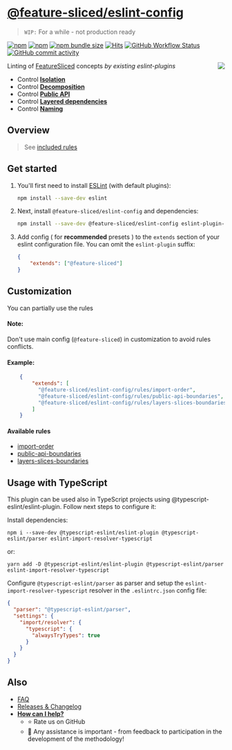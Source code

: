 # [@feature-sliced/eslint-config](https://www.npmjs.com/package/@feature-sliced/eslint-config)

> `WIP:` For a while - not production ready

[npm]: https://www.npmjs.com/package/@feature-sliced/eslint-config

[![npm](https://img.shields.io/npm/v/@feature-sliced/eslint-config?style=flat-square)][npm]
[![npm](https://img.shields.io/npm/dw/@feature-sliced/eslint-config?style=flat-square)][npm]
[![npm bundle size](https://img.shields.io/bundlephobia/min/@feature-sliced/eslint-config?style=flat-square)][npm]
[![Hits](https://hits.seeyoufarm.com/api/count/incr/badge.svg?url=https%3A%2F%2Fgithub.com%2Ffeature-sliced%2Feslint-plugin&count_bg=%2379C83D&title_bg=%23555555&icon=&icon_color=%23E7E7E7&title=hits&edge_flat=true)](https://hits.seeyoufarm.com)
[![GitHub Workflow Status](https://img.shields.io/github/workflow/status/feature-sliced/eslint-config/Test%20current%20build?label=tests&style=flat-square)](https://github.com/feature-sliced/eslint-config/actions)
[![GitHub commit activity](https://img.shields.io/github/commit-activity/m/feature-sliced/eslint-config?style=flat-square)](https://github.com/feature-sliced/eslint-config/commits)

<img src="https://avatars.githubusercontent.com/u/60469024?s=120&v=4" align="right">

Linting of [FeatureSliced](https://github.com/feature-sliced/documentation) concepts *by existing eslint-plugins*

- Control [**Isolation**](#)
- Control [**Decomposition**](#)
- Control [**Public API**](#)
- Control [**Layered dependencies**](#)
- Control [**Naming**](#)

<!--
Uncomment if will be needed

## Table of contents
* [Overview](#overview)
* [Get started](#get-started)
* [Usage](#usage)
* [Also](#also)
-->

## Overview

> See [included rules](/index.js)

<!--
This config help you

<details>
<summary>to <b>restrict imports</b> (not private paths, only public API)</summary>

```ts
// Fail
import { IssuesPage } from "pages/issues/ui";
import { addToCart } from "features/add-to-cart/model/actions"
import { Button } from "shared/ui/button/button";

// Pass
import { Issues } from "pages/issues";
import { addToCartModel } from "features/add-to-cart"
import { Button } from "shared/ui/button";
```

</details>
<details>
<summary>to <b>order imports</b> (app > pages > features > entities > shared)</summary>

```ts
// Fail
import { getSmth } from "./lib";
import axios from "axios";
import { data } from "../fixtures";
import { Button } from "shared/ui";
import { LoginForm } from "features/login-form";
import { debounce } from "shared/lib";

// Pass
import axios from "axios"; // 1) external libs
import { LoginForm } from "features/login-form"; // 2) features
import { Button } from "shared/ui"; // 3) shared/**
import { debounce } from "shared/lib";
import { data } from "../fixtures"; // 4) parent
import { getSmth } from "./lib"; // 5) sibling
```

</details>
<details>
<summary>to <b>use only absolute imports</b> (relative - only for module internal using)</summary>

> **NOTE:** Be sure, that your tsconfig allows you to use absolute imports
>
> - `baseUrl: "./src"`
>
```ts
// Fail
import Routing from "../../pages"
import { LoginForm } from "../features/login-form";
import { Button } from "../shared/ui";

// Pass
import Routing from "pages"
import { LoginForm } from "features/login-form";
import { Button } from "shared/ui";
```

</details>

-->

## Get started

1. You'll first need to install [ESLint](http://eslint.org) (with default plugins):

    ```sh
    npm install --save-dev eslint
    ```

2. Next, install `@feature-sliced/eslint-config` and dependencies:

    ```sh
    npm install --save-dev @feature-sliced/eslint-config eslint-plugin-import eslint-plugin-boundaries
    ```

3. Add config ( for **recommended** presets ) to the `extends` section of your eslint configuration file. You can omit the `eslint-plugin` suffix:

    ```json
    {
        "extends": ["@feature-sliced"]
    }
    ```

## Customization
You can partially use the rules

#### Note:
Don't use main config (`@feature-sliced`) in customization to avoid rules conflicts.

#### Example:
```json
    {
        "extends": [
          "@feature-sliced/eslint-config/rules/import-order",
          "@feature-sliced/eslint-config/rules/public-api-boundaries",
          "@feature-sliced/eslint-config/rules/layers-slices-boundaries"
        ]
    }
```

#### Available rules
- [import-order](./rules/import-order/index.md)
- [public-api-boundaries](./rules/public-api-boundaries/index.md)
- [layers-slices-boundaries](./rules/layers-slices-boundaries/index.md)

## Usage with TypeScript

This plugin can be used also in TypeScript projects using @typescript-eslint/eslint-plugin. Follow next steps to configure it:

Install dependencies:

```shell
npm i --save-dev @typescript-eslint/eslint-plugin @typescript-eslint/parser eslint-import-resolver-typescript
```
or:
```shell
yarn add -D @typescript-eslint/eslint-plugin @typescript-eslint/parser eslint-import-resolver-typescript
```

Configure `@typescript-eslint/parser` as parser and setup the `eslint-import-resolver-typescript` resolver in the `.eslintrc.json` config file:
```json
{
  "parser": "@typescript-eslint/parser",
  "settings": {
    "import/resolver": {
      "typescript": {
        "alwaysTryTypes": true
      }
    }
  }
}
```


## Also

- [FAQ](./FAQ.md)
- [Releases & Changelog](https://github.com/feature-sliced/eslint-config/releases)
- [**How can I help?**](./CONTRIBUTING.md)
  - ⭐ Rate us on GitHub
  - 💫 Any assistance is important - from feedback to participation in the development of the methodology!
